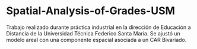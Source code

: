 # Spatial-Analysis-of-Grades-USM
Trabajo realizado durante práctica industrial en la dirección de Educación a Distancia de la Universidad Técnica Federico Santa María. Se ajustó un modelo areal con una componente espacial asociada a un CAR Bivariado.
